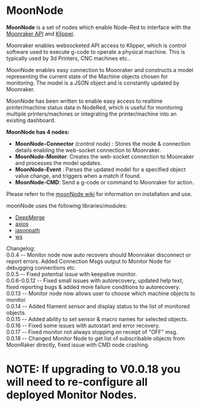 # MoonNode
**MoonNode** is a set of nodes which enable Node-Red to interface with the [Moonraker API](https://moonraker.readthedocs.io/en/latest/web_api/) and [Klipper](https://www.klipper3d.org/).

Moonraker enables websocketed API access to Klipper, which is control software used to execute g-code to operate a physical machine. This is typically used by 3d Printers, CNC machines etc..

MoonNode enables easy connection to Moonraker and constructs a model representing the current state of the Machine objects chosen for monitoring. The model is a JSON object and is constantly updated by Moonraker.

MoonNode has been written to enable easy access to realtime printer/machine status data in NodeRed, which is useful for monitoring multiple printers/machines or integrating the printer/machine into an existing dashboard.

**MoonNode has 4 nodes:**

 - **MoonNode-Connector** *(control node)* : Stores the mode & connection details enabling the web-socket connection to Moonraker.  
 - **MoonNode-Monitor**: Creates the web-socket connection to Moonraker and processes the model updates.
 - **MoonNode-Event** : Parses the updated model for a specified object value change, and triggers when a match if found.
 - **MoonNode-CMD**: Send a g-code or command to Moonraker for action.

 Please referr to the [moonNode wiki](https://github.com/MintyTrebor/moonNode/wiki) for information on installation and use.  
 
 moonNode uses the following libraries/modules:  

 - [DeepMerge](https://www.npmjs.com/package/deepmerge)  
 - [axios](https://www.npmjs.com/package/axios)  
 - [jasonpath](https://www.npmjs.com/package/jsonpath)  
 - [ws](https://www.npmjs.com/package/ws)  

Changelog:  
0.0.4 -- Monitor node now auto recovers should Moonraker disconnect or report errors. Added Connection Msgs output to Monitor Node for debugging connections etc.  
0.0.5 -- Fixed potential issue with keepalive monitor.  
0.0.6-0.0.12 -- Fixed small issues with autorecovery, updated help text, fixed reporting bugs & added more failure conditions to autorecovery.  
0.0.13 -- Monitor node now allows user to choose which machine objects to monitor.  
0.0.14 -- Added filament sensor and display status to the list of monitored objects.  
0.0.15 -- Added ability to set sensor & macro names for selected objects.  
0.0.16 -- Fixed some issues with autostart and error recovery.  
0.0.17 -- Fixed monitor not always stopping on receipt of "OFF" msg.  
0.0.18 -- Changed Monitor Node to get list of subscribable objects from MoonRaker directly, fixed issue with CMD node crashing.  
# NOTE: If upgrading to V0.0.18 you will need to re-configure all deployed Monitor Nodes.  



